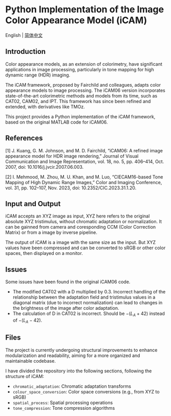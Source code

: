 # Python Implementation of the Image Color Appearance Model (iCAM)

English | [简体中文](ReadMe_zh.md)

## Introduction

Color appearance models, as an extension of colorimetry, have significant applications in image processing, particularly in tone mapping for high dynamic range (HDR) imaging.

The iCAM framework, proposed by Fairchild and colleagues, adapts color appearance models to image processing. The iCAM06 version incorporates state-of-the-art colorimetric methods and models from its time, such as CAT02, CAM02, and IPT. This framework has since been refined and extended, with derivatives like TMOz.

This project provides a Python implementation of the iCAM framework, based on the original MATLAB code for iCAM06.

## References

[1] J. Kuang, G. M. Johnson, and M. D. Fairchild, “iCAM06: A refined image appearance model for HDR image rendering,” Journal of Visual Communication and Image Representation, vol. 18, no. 5, pp. 406–414, Oct. 2007, doi: 10.1016/j.jvcir.2007.06.003.

[2] I. Mehmood, M. Zhou, M. U. Khan, and M. Luo, “CIECAM16-based Tone Mapping of High Dynamic Range Images,” Color and Imaging Conference, vol. 31, pp. 102–107, Nov. 2023, doi: 10.2352/CIC.2023.31.1.20.

## Input and Output

iCAM accepts an XYZ image as input, XYZ here refers to the original absolute XYZ tristimulus, without chromatic adaptation or normalization. It can be gainned from camera and coresponding CCM (Color Correction Matrix) or from a image by inverse pipeline.

The output of iCAM is a image with the same size as the input. But XYZ values have been compressed and can be converted to sRGB or other color spaces, then displayed on a monitor.

## Issues

Some issues have been found in the original iCAM06 code.

- The modified CAT02 with a D multiplied by 0.3. Incorrect handling of the relationship between the adaptation field and tristimulus values in a diagonal matrix (due to incorrect normalization) can lead to changes in the brightness of the image after color adaptation.
- The calculation of D in CAT02 is incorrect. Should be $-(L_A+42)$ instead of $-(L_A-42)$.

## Files

The project is currently undergoing structural improvements to enhance modularization and readability, aiming for a more organized and maintainable codebase.

I have divided the repository into the following sections, following the structure of iCAM:

- `chromatic_adaptation`: Chromatic adaptation transforms
- `colour_space_conversion`: Color space conversions (e.g., from XYZ to sRGB)
- `spatial_process`: Spatial processing operations
- `tone_compression`: Tone compression algorithms
